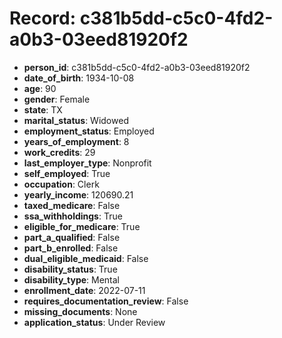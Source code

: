 # Record: c381b5dd-c5c0-4fd2-a0b3-03eed81920f2

- **person_id**: c381b5dd-c5c0-4fd2-a0b3-03eed81920f2
- **date_of_birth**: 1934-10-08
- **age**: 90
- **gender**: Female
- **state**: TX
- **marital_status**: Widowed
- **employment_status**: Employed
- **years_of_employment**: 8
- **work_credits**: 29
- **last_employer_type**: Nonprofit
- **self_employed**: True
- **occupation**: Clerk
- **yearly_income**: 120690.21
- **taxed_medicare**: False
- **ssa_withholdings**: True
- **eligible_for_medicare**: True
- **part_a_qualified**: False
- **part_b_enrolled**: False
- **dual_eligible_medicaid**: False
- **disability_status**: True
- **disability_type**: Mental
- **enrollment_date**: 2022-07-11
- **requires_documentation_review**: False
- **missing_documents**: None
- **application_status**: Under Review